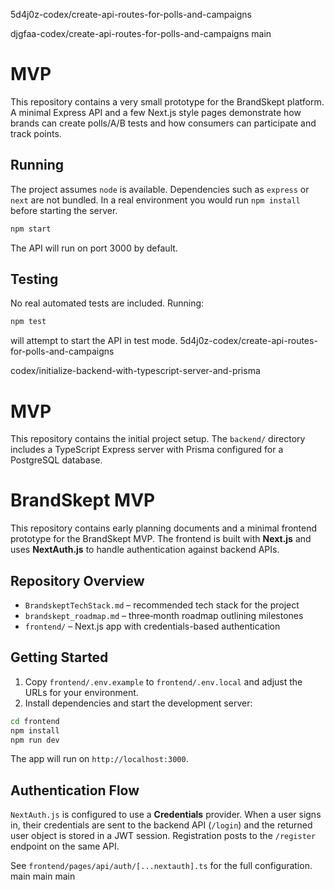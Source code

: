  5d4j0z-codex/create-api-routes-for-polls-and-campaigns

 djgfaa-codex/create-api-routes-for-polls-and-campaigns
 main
# MVP

This repository contains a very small prototype for the BrandSkept platform. A minimal Express API and a few Next.js style pages demonstrate how brands can create polls/A/B tests and how consumers can participate and track points.

## Running

The project assumes `node` is available. Dependencies such as `express` or `next` are not bundled. In a real environment you would run `npm install` before starting the server.

```bash
npm start
```

The API will run on port 3000 by default.

## Testing

No real automated tests are included. Running:

```bash
npm test
```

will attempt to start the API in test mode.
 5d4j0z-codex/create-api-routes-for-polls-and-campaigns


 codex/initialize-backend-with-typescript-server-and-prisma
# MVP

This repository contains the initial project setup. The `backend/` directory includes a TypeScript Express server with Prisma configured for a PostgreSQL database.

# BrandSkept MVP

This repository contains early planning documents and a minimal frontend prototype for the BrandSkept MVP. The frontend is built with **Next.js** and uses **NextAuth.js** to handle authentication against backend APIs.

## Repository Overview

- `BrandskeptTechStack.md` – recommended tech stack for the project
- `brandskept_roadmap.md` – three‑month roadmap outlining milestones
- `frontend/` – Next.js app with credentials-based authentication

## Getting Started

1. Copy `frontend/.env.example` to `frontend/.env.local` and adjust the URLs for your environment.
2. Install dependencies and start the development server:

```bash
cd frontend
npm install
npm run dev
```

The app will run on `http://localhost:3000`.

## Authentication Flow

`NextAuth.js` is configured to use a **Credentials** provider. When a user signs in, their credentials are sent to the backend API (`/login`) and the returned user object is stored in a JWT session. Registration posts to the `/register` endpoint on the same API.

See `frontend/pages/api/auth/[...nextauth].ts` for the full configuration.
 main
 main
 main
